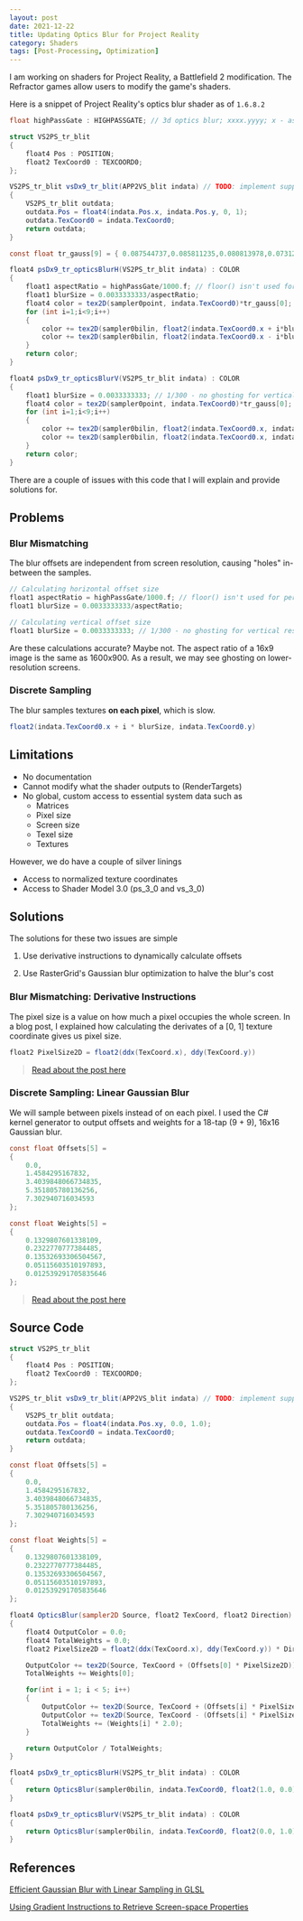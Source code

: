 ```yaml
---
layout: post
date: 2021-12-22
title: Updating Optics Blur for Project Reality
category: Shaders
tags: [Post-Processing, Optimization]
---
```


I am working on shaders for Project Reality, a Battlefield 2 modification. The Refractor games allow users to modify the game's shaders.

Here is a snippet of Project Reality's optics blur shader as of `1.6.8.2`

```glsl
float highPassGate : HIGHPASSGATE; // 3d optics blur; xxxx.yyyy; x - aspect ratio(H/V), y - blur amount(0=no blur, 0.9=full blur)

struct VS2PS_tr_blit
{
    float4 Pos : POSITION;
    float2 TexCoord0 : TEXCOORD0;
};

VS2PS_tr_blit vsDx9_tr_blit(APP2VS_blit indata) // TODO: implement support for old shader versions. TODO: try to use fakeHDRWeights as variables
{
    VS2PS_tr_blit outdata;
    outdata.Pos = float4(indata.Pos.x, indata.Pos.y, 0, 1);
    outdata.TexCoord0 = indata.TexCoord0;
    return outdata;
}

const float tr_gauss[9] = { 0.087544737,0.085811235,0.080813978,0.073123511,0.063570527,0.053098567,0.042612598,0.032856512,0.024340702 };

float4 psDx9_tr_opticsBlurH(VS2PS_tr_blit indata) : COLOR
{
    float1 aspectRatio = highPassGate/1000.f; // floor() isn't used for perfomance reasons
    float1 blurSize = 0.0033333333/aspectRatio;
    float4 color = tex2D(sampler0point, indata.TexCoord0)*tr_gauss[0];
    for (int i=1;i<9;i++)
    {
        color += tex2D(sampler0bilin, float2(indata.TexCoord0.x + i*blurSize, indata.TexCoord0.y))*tr_gauss[i];
        color += tex2D(sampler0bilin, float2(indata.TexCoord0.x - i*blurSize, indata.TexCoord0.y))*tr_gauss[i];
    }
    return color;
}

float4 psDx9_tr_opticsBlurV(VS2PS_tr_blit indata) : COLOR
{
    float1 blurSize = 0.0033333333; // 1/300 - no ghosting for vertical resolutions up to 1200 pixels
    float4 color = tex2D(sampler0point, indata.TexCoord0)*tr_gauss[0];
    for (int i=1;i<9;i++)
    {
        color += tex2D(sampler0bilin, float2(indata.TexCoord0.x, indata.TexCoord0.y + i*blurSize))*tr_gauss[i];
        color += tex2D(sampler0bilin, float2(indata.TexCoord0.x, indata.TexCoord0.y - i*blurSize))*tr_gauss[i];
    }
    return color;
}
```

There are a couple of issues with this code that I will explain and provide solutions for.

## Problems

### Blur Mismatching

The blur offsets are independent from screen resolution, causing "holes" in-between the samples.

```glsl
// Calculating horizontal offset size
float1 aspectRatio = highPassGate/1000.f; // floor() isn't used for perfomance reasons
float1 blurSize = 0.0033333333/aspectRatio;
```

```glsl
// Calculating vertical offset size
float1 blurSize = 0.0033333333; // 1/300 - no ghosting for vertical resolutions up to 1200 pixels
```

Are these calculations accurate? Maybe not. The aspect ratio of a 16x9 image is the same as 1600x900. As a result, we may see ghosting on lower-resolution screens.

### Discrete Sampling

The blur samples textures **on each pixel**, which is slow.

```glsl
float2(indata.TexCoord0.x + i * blurSize, indata.TexCoord0.y)
```

## Limitations

+ No documentation
+ Cannot modify what the shader outputs to (RenderTargets)
+ No global, custom access to essential system data such as
  + Matrices
  + Pixel size
  + Screen size
  + Texel size
  + Textures

However, we do have a couple of silver linings

+ Access to normalized texture coordinates
+ Access to Shader Model 3.0 (ps_3_0 and vs_3_0)

## Solutions

The solutions for these two issues are simple

1. Use derivative instructions to dynamically calculate offsets

2. Use RasterGrid's Gaussian blur optimization to halve the blur's cost

### Blur Mismatching: Derivative Instructions

The pixel size is a value on how much a pixel occupies the whole screen. In a blog post, I explained how calculating the derivates of a [0, 1] texture coordinate gives us pixel size.

```glsl
float2 PixelSize2D = float2(ddx(TexCoord.x), ddy(TexCoord.y))
```

> [Read about the post here][1]

### Discrete Sampling: Linear Gaussian Blur

We will sample between pixels instead of on each pixel. I used the C# kernel generator to output offsets and weights for a 18-tap (9 + 9), 16x16 Gaussian blur.

```glsl
const float Offsets[5] =
{
    0.0,
    1.4584295167832,
    3.4039848066734835,
    5.351805780136256,
    7.302940716034593
};

const float Weights[5] =
{
    0.1329807601338109,
    0.2322770777384485,
    0.13532693306504567,
    0.05115603510197893,
    0.012539291705835646
};
```

> [Read about the post here][0]

## Source Code

```glsl
struct VS2PS_tr_blit
{
    float4 Pos : POSITION;
    float2 TexCoord0 : TEXCOORD0;
};

VS2PS_tr_blit vsDx9_tr_blit(APP2VS_blit indata) // TODO: implement support for old shader versions. TODO: try to use fakeHDRWeights as variables
{
    VS2PS_tr_blit outdata;
    outdata.Pos = float4(indata.Pos.xy, 0.0, 1.0);
    outdata.TexCoord0 = indata.TexCoord0;
    return outdata;
}

const float Offsets[5] =
{
    0.0,
    1.4584295167832,
    3.4039848066734835,
    5.351805780136256,
    7.302940716034593
};

const float Weights[5] =
{
    0.1329807601338109,
    0.2322770777384485,
    0.13532693306504567,
    0.05115603510197893,
    0.012539291705835646
};

float4 OpticsBlur(sampler2D Source, float2 TexCoord, float2 Direction)
{
    float4 OutputColor = 0.0;
    float4 TotalWeights = 0.0;
    float2 PixelSize2D = float2(ddx(TexCoord.x), ddy(TexCoord.y)) * Direction;

    OutputColor += tex2D(Source, TexCoord + (Offsets[0] * PixelSize2D)) * Weights[0];
    TotalWeights += Weights[0];

    for(int i = 1; i < 5; i++)
    {
        OutputColor += tex2D(Source, TexCoord + (Offsets[i] * PixelSize2D)) * Weights[i];
        OutputColor += tex2D(Source, TexCoord - (Offsets[i] * PixelSize2D)) * Weights[i];
        TotalWeights += (Weights[i] * 2.0);
    }

    return OutputColor / TotalWeights;
}

float4 psDx9_tr_opticsBlurH(VS2PS_tr_blit indata) : COLOR
{
    return OpticsBlur(sampler0bilin, indata.TexCoord0, float2(1.0, 0.0));
}

float4 psDx9_tr_opticsBlurV(VS2PS_tr_blit indata) : COLOR
{
    return OpticsBlur(sampler0bilin, indata.TexCoord0, float2(0.0, 1.0));
}
```

## References

[Efficient Gaussian Blur with Linear Sampling in GLSL][0]

[Using Gradient Instructions to Retrieve Screen-space Properties][1]

[0]: https://brimson.github.io/shaders/2021/10/30/lineargaussianblur.html

[1]: https://brimson.github.io/shaders/2021/12/22/gradientscreensize.html
